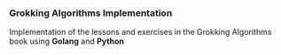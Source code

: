 ### Grokking Algorithms Implementation

Implementation of the lessons and exercises in the Grokking Algorithms book using **Golang** and **Python**